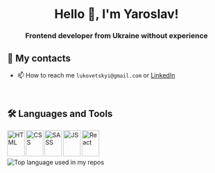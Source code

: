 <h1 align="center">Hello 👋, I'm Yaroslav!</h1>

<h3 align="center">Frontend developer from Ukraine without experience</h3>
<p align="center"></p>

## 📖 My contacts

- 📫 How to reach me `lukovetskyi@gmail.com` or [LinkedIn](https://www.linkedin.com/in/%D1%8F%D1%80%D0%BE%D1%81%D0%BB%D0%B0%D0%B2-%D0%BB%D1%83%D0%BA%D0%BE%D0%B2%D0%B5%D1%86%D1%8C%D0%BA%D0%B8%D0%B9-a035a522a/)
<br>

## 🛠 Languages and Tools  
  <img align="left" width="40" height="60" src="https://cdn.jsdelivr.net/gh/devicons/devicon/icons/html5/html5-original.svg" alt="HTML"/>
  <img align="left" width="40" height="60" src="https://cdn.jsdelivr.net/gh/devicons/devicon/icons/css3/css3-original.svg" alt="CSS"/>
  <img align="left" width="40" height="60" src="https://cdn.jsdelivr.net/gh/devicons/devicon/icons/sass/sass-original.svg" alt="SASS"/>
  <img align="left" width="40" height="60" src="https://cdn.jsdelivr.net/gh/devicons/devicon/icons/javascript/javascript-original.svg" alt="JS"/>
  <img align="left" width="40" height="60" src="https://cdn.jsdelivr.net/gh/devicons/devicon/icons/react/react-original.svg" alt="React"/>


<br><br><br>

<img src="https://github-readme-stats.vercel.app/api/top-langs/?username=Yaroslav0102030405&layout=compact&hide_title=1&title_color=ffffff&text_color=c9cacc&icon_color=2bbc8a&bg_color=1d1f21&card_width=500" alt="Top language used in my repos" />

